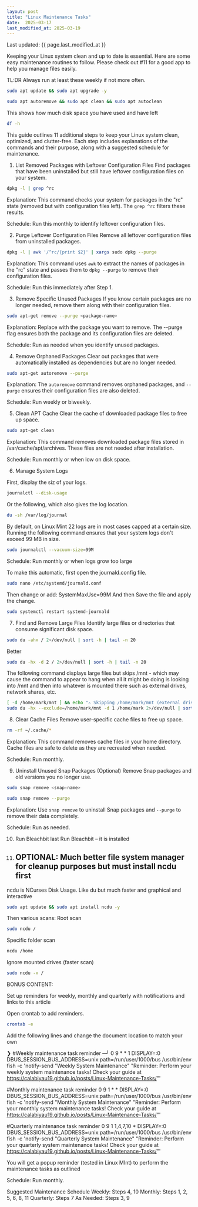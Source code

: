 ```yaml
---
layout: post
title: "Linux Maintenance Tasks"
date:  2025-03-17
last_modified_at: 2025-03-19
---
```

<p>Last updated: {{ page.last_modified_at }}</p>
<p></p>

Keeping your Linux system clean and up to date is essential. Here are some easy maintenance routines to follow.  Please check out #11 for a good app to help you manage files easily.


TL:DR   Always run at least these weekly if not more often.

```sh
sudo apt update && sudo apt upgrade -y
```

```sh
sudo apt autoremove && sudo apt clean && sudo apt autoclean
```

This shows how much disk space you have used and have left

```sh
df -h
```

This guide outlines 11 additional steps to keep your Linux system clean, optimized, and clutter-free. Each step includes explanations of the commands and their purpose, along with a suggested schedule for maintenance.

1) List Removed Packages with Leftover Configuration Files
Find packages that have been uninstalled but still have leftover configuration files on your system.

```sh
dpkg -l | grep ^rc
```

Explanation: This command checks your system for packages in the "rc" state (removed but with configuration files left). The `grep ^rc` filters these results.

Schedule: Run this monthly to identify leftover configuration files.

2) Purge Leftover Configuration Files
Remove all leftover configuration files from uninstalled packages.

```sh
dpkg -l | awk '/^rc/{print $2}' | xargs sudo dpkg --purge
```

Explanation: This command uses `awk` to extract the names of packages in the "rc" state and passes them to `dpkg --purge` to remove their configuration files.

Schedule: Run this immediately after Step 1.

3) Remove Specific Unused Packages
If you know certain packages are no longer needed, remove them along with their configuration files.

```sh
sudo apt-get remove --purge <package-name>
```

Explanation: Replace <package-name> with the package you want to remove. The --purge flag ensures both the package and its configuration files are deleted.

Schedule: Run as needed when you identify unused packages.

4) Remove Orphaned Packages
Clear out packages that were automatically installed as dependencies but are no longer needed.

```sh
sudo apt-get autoremove --purge
```

Explanation: The `autoremove` command removes orphaned packages, and `--purge` ensures their configuration files are also deleted.

Schedule: Run weekly or biweekly.

5) Clean APT Cache
Clear the cache of downloaded package files to free up space.

```sh
sudo apt-get clean
```

Explanation: This command removes downloaded package files stored in /var/cache/apt/archives. These files are not needed after installation.

Schedule: Run monthly or when low on disk space.

6) Manage System Logs

First, display  the siz of your logs.

```sh
journalctl --disk-usage
```

Or the following, which also gives the log location.

```sh
du -sh /var/log/journal
```

By default, on Linux Mint 22 logs are in most cases capped at a certain size.
Running the following  command ensures that your system logs don't exceed 99 MB in size.

```sh
sudo journalctl --vacuum-size=99M
```

Schedule: Run monthly or when logs grow too large


To make this automatic, first open the journald.config file.

```sh
sudo nano /etc/systemd/journald.conf
```

Then change or add:
SystemMaxUse=99M
And then Save the file and apply the change.

```sh
sudo systemctl restart systemd-journald
```

7) Find and Remove Large Files
Identify large files or directories that consume significant disk space.

```sh
sudo du -ahx / 2>/dev/null | sort -h | tail -n 20
```
Better

```sh
sudo du -hx -d 2 / 2>/dev/null | sort -h | tail -n 20
```

The following command displays large files but skips /mnt - which may cause the command to appear to hang when all it might be doing is looking into /mnt and then into whatever is mounted there such as external drives, network shares, etc.

```sh
[ -d /home/mark/mnt ] && echo "⚠️ Skipping /home/mark/mnt (external drive detected)" >&2
sudo du -hx --exclude=/home/mark/mnt -d 1 /home/mark 2>/dev/null | sort -h
```


8) Clear Cache Files
Remove user-specific cache files to free up space.

```sh
rm -rf ~/.cache/*
```

Explanation: This command removes cache files in your home directory. Cache files are safe to delete as they are recreated when needed.

Schedule: Run monthly.

9) Uninstall Unused Snap Packages (Optional)
Remove Snap packages and old versions you no longer use.

```sh
sudo snap remove <snap-name>
```

```sh
sudo snap remove --purge
```
Explanation: Use `snap remove` to uninstall Snap packages and `--purge` to remove their data completely.

Schedule: Run as needed.

10) Run Bleachbit last
Run Bleachbit – it is installed

11)  ## OPTIONAL:  Much better file system manager for cleanup purposes but must install  ncdu first
ncdu is NCurses Disk Usage.  Like du but much faster and graphical and interactive

```sh
sudo apt update && sudo apt install ncdu -y
```

Then various scans:
Root scan

```sh
sudo ncdu /
```
Specific folder scan

```sh
ncdu /home
```

Ignore mounted drives (faster scan)

```sh
sudo ncdu -x /
```
BONUS CONTENT:

Set up reminders for weekly, monthly and quarterly with notifications and links to this article

Open crontab to add reminders.

```sh
crontab -e
```

Add the following lines and change the document location to match your own

❯ #Weekly maintenance task reminder                                                                            ─╯
  0 9 * * 1 DISPLAY=:0 DBUS_SESSION_BUS_ADDRESS=unix:path=/run/user/1000/bus /usr/bin/env fish -c 'notify-send "Weekly System Maintenance" "Reminder: Perform your weekly system maintenance tasks! Check your guide at https://calabiyau19.github.io/posts/Linux-Maintenance-Tasks/"'

  #Monthly maintenance task reminder
  0 9 1 * * DISPLAY=:0 DBUS_SESSION_BUS_ADDRESS=unix:path=/run/user/1000/bus /usr/bin/env fish -c 'notify-send "Monthly System Maintenance" "Reminder: Perform your monthly system maintenance tasks! Check your guide at https://calabiyau19.github.io/posts/Linux-Maintenance-Tasks/"'

  #Quarterly maintenance task reminder
  0 9 1 1,4,7,10 * DISPLAY=:0 DBUS_SESSION_BUS_ADDRESS=unix:path=/run/user/1000/bus /usr/bin/env fish -c 'notify-send "Quarterly System Maintenance" "Reminder: Perform your quarterly system maintenance tasks! Check your guide at https://calabiyau19.github.io/posts/Linux-Maintenance-Tasks/"'

You will get a popup reminder (tested in Linux MInt) to perform the maintenance tasks as outlined

Schedule: Run monthly.



Suggested Maintenance Schedule
Weekly: Steps 4, 10
Monthly: Steps 1, 2, 5, 6, 8, 11
Quarterly: Steps 7
As Needed: Steps 3, 9